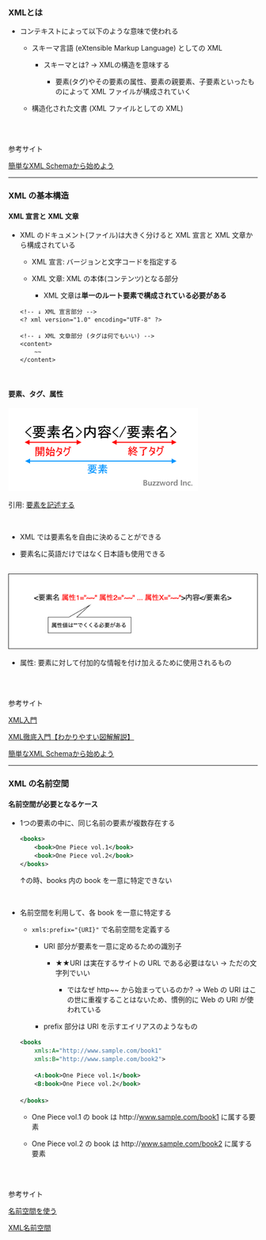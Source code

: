 ### XMLとは

- コンテキストによって以下のような意味で使われる

    - スキーマ言語 (eXtensible Markup Language) としての XML

        - スキーマとは? → XMLの構造を意味する

            - 要素(タグ)やその要素の属性、要素の親要素、子要素といったものによって XML ファイルが構成されていく

    - 構造化された文書 (XML ファイルとしての XML)

<br>
<br>

参考サイト

[簡単なXML Schemaから始めよう](https://atmarkit.itmedia.co.jp/ait/articles/0312/02/news002.html)

---

### XML の基本構造

#### XML 宣言と XML 文章

- XML のドキュメント(ファイル)は大きく分けると XML 宣言と XML 文章から構成されている

    - XML 宣言: バージョンと文字コードを指定する

    - XML 文章: XML の本体(コンテンツ)となる部分

        - XML 文章は**単一のルート要素で構成されている必要がある**

    ```
    <!-- ↓ XML 宣言部分 -->
    <? xml version="1.0" encoding="UTF-8" ?>

    <!-- ↓ XML 文章部分 (タグは何でもいい) -->
    <content>
        ~~
    </content>
    ```

<br>

#### 要素、タグ、属性

<img src="./img/XML_1.png" />

引用: [要素を記述する](https://www.javadrive.jp/xml/ini/index3.html)

<br>

- XML では要素名を自由に決めることができる

- 要素名に英語だけではなく日本語も使用できる

<br>

<img src="./img/XML_2.png" />

- 属性: 要素に対して付加的な情報を付け加えるために使用されるもの

<br>
<br>

参考サイト

[XML入門](https://www.javadrive.jp/xml/)

[XML徹底入門【わかりやすい図解解説】](http://xml.prognavi.com)

[簡単なXML Schemaから始めよう](https://atmarkit.itmedia.co.jp/ait/articles/0312/02/news002.html)

---

### XML の名前空間  

#### 名前空間が必要となるケース

- 1つの要素の中に、同じ名前の要素が複数存在する

    ```xml
    <books>
        <book>One Piece vol.1</book>
        <book>One Piece vol.2</book>
    </books>
    ```

    ↑の時、books 内の book を一意に特定できない

<br>

- 名前空間を利用して、各 book を一意に特定する

    - `xmls:prefix="{URI}"` で名前空間を定義する

        - URI 部分が要素を一意に定めるための識別子

            - ★★URI は実在するサイトの URL である必要はない → ただの文字列でいい

                - ではなぜ http~~ から始まっているのか? → Web の URI はこの世に重複することはないため、慣例的に Web の URI が使われている

        - prefix 部分は URI を示すエイリアスのようなもの

    ```xml
    <books
        xmls:A="http://www.sample.com/book1"
        xmls:B="http://www.sample.com/book2">

        <A:book>One Piece vol.1</book>
        <B:book>One Piece vol.2</book>

    </books>
    ```

    - One Piece vol.1 の book は http[]()://www.sample.com/book1 に属する要素

    - One Piece vol.2 の book は http[]()://www.sample.com/book2 に属する要素


<br>
<br>

参考サイト

[名前空間を使う](http://xml.prognavi.com/?p=123)

[XML名前空間](https://atmarkit.itmedia.co.jp/aig/01xml/namespace.html)
